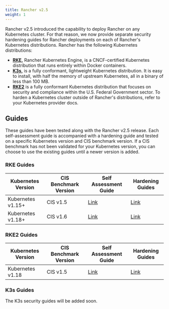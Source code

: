 ```yaml
---
title: Rancher v2.5
weight: 1
---
```


Rancher v2.5 introduced the capability to deploy Rancher on any Kubernetes cluster. For that reason, we now provide separate security hardening guides for Rancher deployments on each of Rancher's Kubernetes distributions.
Rancher has the following Kubernetes distributions:

- [**RKE,**]({{<baseurl>}}/rke/latest/en/) Rancher Kubernetes Engine, is a CNCF-certified Kubernetes distribution that runs entirely within Docker containers.
- [**K3s,**]({{<baseurl>}}/k3s/latest/en/) is a fully conformant, lightweight Kubernetes distribution. It is easy to install, with half the memory of upstream Kubernetes, all in a binary of less than 100 MB.
- [**RKE2**](https://docs.rke2.io/) is a fully conformant Kubernetes distribution that focuses on security and compliance within the U.S. Federal Government sector.
  To harden a Kubernetes cluster outside of Rancher's distributions, refer to your Kubernetes provider docs.

## Guides

These guides have been tested along with the Rancher v2.5 release. Each self-assessment guide is accompanied with a hardening guide and tested on a specific Kubernetes version and CIS benchmark version. If a CIS benchmark has not been validated for your Kubernetes version, you can choose to use the existing guides until a newer version is added.

### RKE Guides

| Kubernetes Version | CIS Benchmark Version | Self Assessment Guide       | Hardening Guides            |
| ------------------ | --------------------- | --------------------------- | --------------------------- |
| Kubernetes v1.15+  | CIS v1.5              | [Link](./1.5-benchmark-2.5) | [Link](./1.5-hardening-2.5) |
| Kubernetes v1.18+  | CIS v1.6              | [Link](./1.6-benchmark-2.5) | [Link](./1.6-hardening-2.5) |

### RKE2 Guides

| Kubernetes Version | CIS Benchmark Version | Self Assessment Guide                                      | Hardening Guides                                       |
| ------------------ | --------------------- | ---------------------------------------------------------- | ------------------------------------------------------ |
| Kubernetes v1.18   | CIS v1.5              | [Link](https://docs.rke2.io/security/cis_self_assessment/) | [Link](https://docs.rke2.io/security/hardening_guide/) |

### K3s Guides

The K3s security guides will be added soon.
